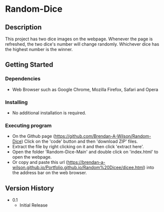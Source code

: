 # Random-Dice

## Description
This project has two dice images on the webpage. Whenever the page is refreshed, the two dice's number will change randomly. Whichever dice has the highest number is the winner.

## Getting Started

### Dependencies

* Web Browser such as Google Chrome, Mozilla Firefox, Safari and Opera

### Installing

* No additional installation is required.

### Executing program

* On the Github page (https://github.com/Brendan-A-Wilson/Random-Dice) Click on the 'code' button and then 'download ZIP' files.
* Extract the file by right clicking on it and then click 'extract here'.
* Open the folder 'Random-Dice-Main' and double click on 'index.html' to open the webpage.
* Or copy and paste this url (https://brendan-a-wilson.github.io/Portfolio.github.io/Random%20Dicee/dicee.html) into the address bar on the web browser.

## Version History

* 0.1
    * Initial Release
